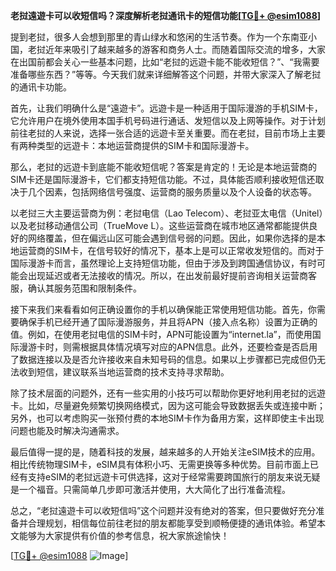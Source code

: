 **老挝遠遊卡可以收短信吗？深度解析老挝通讯卡的短信功能[[TG💪+ @esim1088](https://t.me/s/esim1088)]**

提到老挝，很多人会想到那里的青山绿水和悠闲的生活节奏。作为一个东南亚小国，老挝近年来吸引了越来越多的游客和商务人士。而随着国际交流的增多，大家在出国前都会关心一些基本问题，比如“老挝的远遊卡能不能收短信？”、“我需要准备哪些东西？”等等。今天我们就来详细解答这个问题，并带大家深入了解老挝的通讯卡功能。

首先，让我们明确什么是“遠遊卡”。远遊卡是一种适用于国际漫游的手机SIM卡，它允许用户在境外使用本国手机号码进行通话、发短信以及上网等操作。对于计划前往老挝的人来说，选择一张合适的远遊卡至关重要。而在老挝，目前市场上主要有两种类型的远遊卡：本地运营商提供的SIM卡和国际漫游卡。

那么，老挝的远遊卡到底能不能收短信呢？答案是肯定的！无论是本地运营商的SIM卡还是国际漫游卡，它们都支持短信功能。不过，具体能否顺利接收短信还取决于几个因素，包括网络信号强度、运营商的服务质量以及个人设备的状态等。

以老挝三大主要运营商为例：老挝电信（Lao Telecom）、老挝亚太电信（Unitel）以及老挝移动通信公司（TrueMove L）。这些运营商在城市地区通常都能提供良好的网络覆盖，但在偏远山区可能会遇到信号弱的问题。因此，如果你选择的是本地运营商的SIM卡，在信号较好的情况下，基本上是可以正常收发短信的。而对于国际漫游卡而言，虽然理论上支持短信功能，但由于涉及到跨国通信协议，有时可能会出现延迟或者无法接收的情况。所以，在出发前最好提前咨询相关运营商客服，确认其服务范围和限制条件。

接下来我们来看看如何正确设置你的手机以确保能正常使用短信功能。首先，你需要确保手机已经开通了国际漫游服务，并且将APN（接入点名称）设置为正确的值。例如，在使用老挝电信的SIM卡时，APN可能设置为“internet.la”，而使用国际漫游卡时，则需根据具体情况填写对应的APN信息。此外，还要检查是否启用了数据连接以及是否允许接收来自未知号码的信息。如果以上步骤都已完成但仍无法收到短信，建议联系当地运营商的技术支持寻求帮助。

除了技术层面的问题外，还有一些实用的小技巧可以帮助你更好地利用老挝的远遊卡。比如，尽量避免频繁切换网络模式，因为这可能会导致数据丢失或连接中断；另外，也可以考虑购买一张预付费的本地SIM卡作为备用方案，这样即使主卡出现问题也能及时解决沟通需求。

最后值得一提的是，随着科技的发展，越来越多的人开始关注eSIM技术的应用。相比传统物理SIM卡，eSIM具有体积小巧、无需更换等多种优势。目前市面上已经有支持eSIM的老挝远遊卡可供选择，这对于经常需要跨国旅行的朋友来说无疑是一个福音。只需简单几步即可激活并使用，大大简化了出行准备流程。

总之，“老挝遠遊卡可以收短信吗”这个问题并没有绝对的答案，但只要做好充分准备并合理规划，相信每位前往老挝的朋友都能享受到顺畅便捷的通讯体验。希望本文能够为大家提供有价值的参考信息，祝大家旅途愉快！

[[TG💪+ @esim1088](https://t.me/s/esim1088) ![Image](https://i.postimg.cc/4NQfJmqS/Snipaste-2025-05-13-00-14-12.png)]